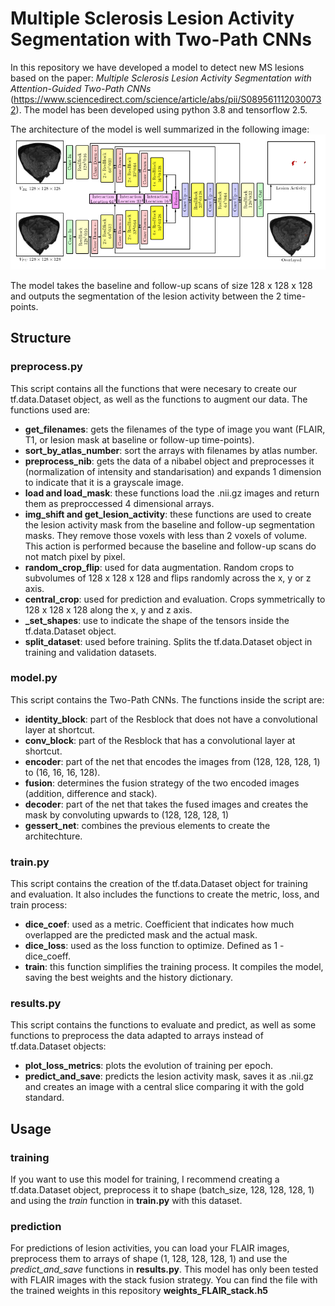 # Multiple Sclerosis Lesion Activity Segmentation with Two-Path CNNs
In this repository we have developed a model to detect new MS lesions based on the paper: *Multiple Sclerosis Lesion Activity Segmentation with Attention-Guided Two-Path CNNs* (https://www.sciencedirect.com/science/article/abs/pii/S0895611120300732). The model has been developed using python 3.8 and tensorflow 2.5.

The architecture of the model is well summarized in the following image: ![image](2_paths_CNN.png) 

The model takes the baseline and follow-up scans of size 128 x 128 x 128 and outputs the segmentation of the lesion activity between the 2 time-points.

## Structure

### preprocess.py
This script contains all the functions that were necesary to create our tf.data.Dataset object, as well as the functions to augment our data. The functions used are:
+  **get_filenames**: gets the filenames of the type of image you want (FLAIR, T1, or lesion mask at baseline or follow-up time-points).
+  **sort_by_atlas_number**: sort the arrays with filenames by atlas number.
+  **preprocess_nib**: gets the data of a nibabel object and preprocesses it (normalization of intensity and standarisation) and expands 1 dimension to indicate that it is a grayscale image.
+  **load and load_mask**: these functions load the .nii.gz images and return them as preproccessed 4 dimensional arrays.
+  **img_shift and get_lesion_activity**: these functions are used to create the lesion activity mask from the baseline and follow-up segmentation masks. They remove those voxels with less than 2 voxels of volume. This action is performed because the baseline and follow-up scans do not match pixel by pixel.
+  **random_crop_flip**: used for data augmentation. Random crops to subvolumes of 128 x 128 x 128 and flips randomly across the x, y or z axis.
+  **central_crop**: used for prediction and evaluation. Crops symmetrically to 128 x 128 x 128 along the x, y and z axis.
+  **_set_shapes**: use to indicate the shape of the tensors inside the tf.data.Dataset object.
+  **split_dataset**: used before training. Splits the tf.data.Dataset object in training and validation datasets.

### model.py
This script contains the Two-Path CNNs. The functions inside the script are:
+  **identity_block**: part of the Resblock that does not have a convolutional layer at shortcut.
+  **conv_block**: part of the Resblock that has a convolutional layer at shortcut.
+  **encoder**: part of the net that encodes the images from (128, 128, 128, 1) to (16, 16, 16, 128).
+  **fusion**: determines the fusion strategy of the two encoded images (addition, difference and stack).
+  **decoder**: part of the net that takes the fused images and creates the mask by convoluting upwards to (128, 128, 128, 1)
+  **gessert_net**: combines the previous elements to create the architechture.

### train.py
This script contains the creation of the tf.data.Dataset object for training and evaluation. It also includes the functions to create the metric, loss, and train process:
+  **dice_coef**: used as a metric. Coefficient that indicates how much overlapped are the predicted mask and the actual mask.
+  **dice_loss**: used as the loss function to optimize. Defined as 1 - dice_coeff.
+  **train**: this function simplifies the training process. It compiles the model, saving the best weights and the history dictionary.

### results.py
This script contains the functions to evaluate and predict, as well as some functions to preprocess the data adapted to arrays instead of tf.data.Dataset objects:
+  **plot_loss_metrics**: plots the evolution of training per epoch.
+  **predict_and_save**: predicts the lesion activity mask, saves it as .nii.gz and creates an image with a central slice comparing it with the gold standard.

## Usage
### training
If you want to use this model for training, I recommend creating a tf.data.Dataset object, preprocess it to shape (batch_size, 128, 128, 128, 1) and using the *train* function in **train.py** with this dataset.

### prediction
For predictions of lesion activities, you can load your FLAIR images, preprocess them to arrays of shape (1, 128, 128, 128, 1) and use the *predict_and_save* functions in **results.py**. This model has only been tested with FLAIR images with the stack fusion strategy. You can find the file with the trained weights in this repository **weights_FLAIR_stack.h5**
